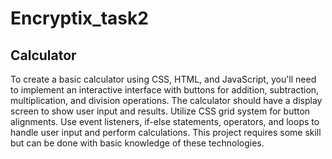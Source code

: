 # Encryptix_task2

## Calculator

To create a basic calculator using CSS, HTML, and JavaScript, 
you'll need to implement an interactive interface with buttons for 
addition, subtraction, multiplication, and division operations. The 
calculator should have a display screen to show user input and 
results. Utilize CSS grid system for button alignments. Use event 
listeners, if-else statements, operators, and loops to handle user 
input and perform calculations. This project requires some skill 
but can be done with basic knowledge of these technologies.
